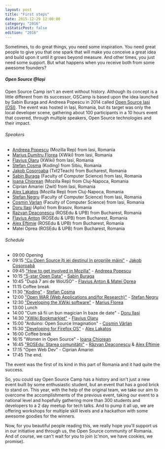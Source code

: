 ```yaml
---
layout: post
title: "First steps"
date: 2015-12-29 12:00:00
category: "2016"
isStaticPost: false
edition: "2016"
---
```


Sometimes, to do great things, you need some inspiration. You need great people to give you that one spark that will make you conceive a great idea and build upon it until it grows beyond measure. And other times, you just need some support. But what happens when you receive both from some awesome founders?

##### Open Source @Iași

Open Source Camp isn't an event without history. Although its concept is a little different from its successor, OSCamp is based upon the idea launched by Sabin Buraga and Andreea Popescu in 2014 called [Open Source Iași (OSI)](0). The event was hosted in Iași, Romania, but its target was only the local developer scene, gathering about 100 participants in a 10 hours event that covered, through multiple speakers, Open Source technologies and their impact.

###### Speakers

- [Andreea Popescu][1] (Mozilla Rep) from Iasi, Romania
- [Marius Dumitru Florea][13] (XWiki) from Iasi, Romania
- [Flavius Olaru][16] (XWiki) from Iasi, Romania
- [Stefan Cosma][9] (Koding) from Sibiu, Romania
- [Jakob Cosoroaba][3] (Txt2Teach) from Bucharest, Romania
- [Sabin Buraga][6] (Faculty of Computer Science) from Iasi, Romania
- [Ioana Chiorean][20] (Mozilla Rep) from Cluj-Napoca, Romania
- Ciprian Amariei (2wit) from Iasi, Romania
- [Alex Lakatos][19] (Mozilla Rep) from Cluj-Napoca, Romania
- [Ștefan Negru][11] (Faculty of Computer Science) from Iasi, Romania
- [Cosmin Varlan][17] (Faculty of Computer Science) from Iasi, Romania
- [Doru Ilasi][14] (Aplix) from Brasov, Romania
- [Razvan Deaconescu][22] (ROSEdu & UPB) from Bucharest, Romania
- [Flavius Anton][7] (ROSEdu & UPB) from Bucharest, Romania
- [Alex Eftimie][23] (ROSEdu & UPB) from Bucharest, Romania
- Matei Oprea (ROSEdu & UPB) from Bucharest, Romania

###### Schedule

- 09:00 Opening
- 09:15 ["Cu Open Source îți iei destinul în propriile mâini"][2] - [Jakob Cosoroabă][3]
- 09:45 ["How to get involved in Mozilla"][4] - [Andreea Popescu][1]
- 10:15 ["5-star Open Data"][5] - [Sabin Buraga][6]
- 10:45 "După 7 ani de WoUSO" - [Flavius Anton & Matei Oprea][7]
- 11:15 Coffee break
- 11:30 ["Koding"][8] - [Ștefan Cosma][9]
- 12:00 ["Open WAR (Web Applications and/for Research)"][10] - [Ștefan Negru][11]
- 12:30 ["Developing the XWiki software"][12] - [Marius Florea][13]
- 13:00 Lunch
- 14:00 "Cum să fii un bun magician în baze de date" - [Doru Ilași][14]
- 14:30 ["XWiki Bookmarklet"][15] - [Flavius Olaru][16]
- 15:00 "Arduino: Open Source Imagination" - [Cosmin Vârlan][17]
- 15:30 ["Developing for Firefox OS"][18] - [Alex Lakatos][19]
- 16:00 Coffee break
- 16:15 "Women in Open Source" - [Ioana Chiorean][20]
- 16:45 ["ROSEdu: Starea comunității"][21] - [Răzvan Deaconescu][22] & [Alex Eftimie][23]
- 17:15 "Open Web Dev" - Ciprian Amariei
- 17:45 The end.

The event was the first of its kind in this part of Romania and it had quite the success.

So, you could say Open Source Camp has a history and isn't just a new event built by some enthusiastic student, but an event that has a good brick to stand on. This year, with the help of the original team, we take our aim to overcome the accomplishments of the previous event, taking our event to a national level and hopefully gathering more than 300 students and developers to a 2 day meetup for tech talks. And to pump it all up, we are offering workshops for multiple skill levels and a hackathon with some awesome goodies for the winners.

Now, for you beautiful people reading this, we really hope you'll support us in our initiative and through us, the Open Source community of Romania. And of course, we can't wait for you to join (c'mon, we have cookies, we promise).

[0]: https://opensourceiasi.wordpress.com/
[1]: https://reps.mozilla.org/u/popescu_andreea_z/
[2]: http://slid.es/jcsrb/open-source-iasi-2014
[3]: http://jakob.cosoroaba.ro/
[4]: http://www.slideshare.net/popescu_andreea/how-to-get-involved-in-mozilla-32258180
[5]: http://www.slideshare.net/busaco/sabin-buraga-date-de-5-stele
[6]: http://purl.org/net/busaco
[7]: http://ro.linkedin.com/pub/flavius-anton/36/b92/628
[8]: https://speakerdeck.com/stefanbc/mozilla-open-source-event-presentation-of-koding
[9]: http://about.me/stefanbc
[10]: http://www.slideshare.net/blankdots/open-war
[11]: http://blankdots.com/
[12]: http://www.slideshare.net/MariusDumitruFlorea/developing-the-xwiki-software-32344899
[13]: http://ro.linkedin.com/in/mflorea
[14]: http://ro.linkedin.com/in/doruilasi
[15]: http://www.slideshare.net/flaviusolaru/bookmarletapp-presentation-32342463
[16]: http://ro.linkedin.com/in/flaviusolaru
[17]: http://www.infoiasi.ro/bin/Structure/vcosmin
[18]: https://alexlakatos.github.io/slides/open-source-iasi/
[19]: https://twitter.com/lakatos88
[20]: https://reps.mozilla.org/u/ioana_chiorean/
[21]: https://drive.google.com/folderview?id=0By6_as_hLrdoYkRCV0xLLUVBZ2M&usp=sharing
[22]: https://systems.cs.pub.ro/people/razvan.deaconescu/
[23]: http://alex.eftimie.ro/